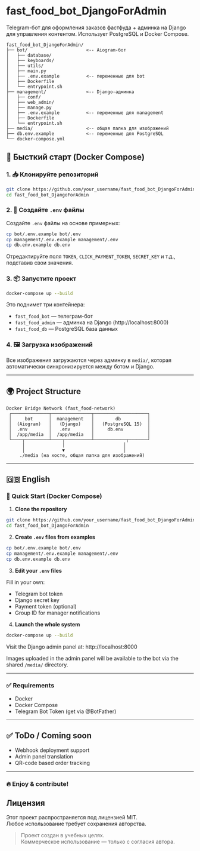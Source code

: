 # fast_food_bot_DjangoForAdmin

Telegram-бот для оформления заказов фастфуда + админка на Django для управления контентом. Использует PostgreSQL и Docker Compose.


```
fast_food_bot_DjangoForAdmin/
├── bot/                      <-- Aiogram-бот
│   ├── database/
│   ├── keyboards/
│   ├── utils/
│   ├── main.py
│   ├── .env.example          <-- переменные для bot
│   ├── Dockerfile
│   └── entrypoint.sh
├── management/               <-- Django-админка
│   ├── conf/
│   ├── web_admin/
│   ├── manage.py
│   ├── .env.example          <-- переменные для management
│   ├── Dockerfile
│   └── entrypoint.sh
├── media/                    <-- общая папка для изображений
├── db.env.example            <-- переменные для PostgreSQL
└── docker-compose.yml
```

## 🚀 Бысткий старт (Docker Compose)

### 1. 📥 Клонируйте репозиторий

```bash
git clone https://github.com/your_username/fast_food_bot_DjangoForAdmin.git
cd fast_food_bot_DjangoForAdmin
```

### 2. 📝 Создайте `.env` файлы

Создайте `.env` файлы на основе примерных:

```bash
cp bot/.env.example bot/.env
cp management/.env.example management/.env
cp db.env.example db.env
```

Отредактируйте поля `TOKEN`, `CLICK_PAYMENT_TOKEN`, `SECRET_KEY` и т.д., подставив свои значения.

### 3. 📦 Запустите проект

```bash
docker-compose up --build
```

Это поднимет три контейнера:

- `fast_food_bot` — телеграм-бот
- `fast_food_admin` — админка на Django (http://localhost:8000)
- `fast_food_db` — PostgreSQL база данных

### 4. 🖼 Загрузка изображений

Все изображения загружаются через админку в `media/`, которая автоматически синхронизируется между ботом и Django.

---

## 🌍 Project Structure

```
Docker Bridge Network (fast_food-network)
 ┌──────────────┬───────────────┬────────────────────┐
 │     bot      │  management   │        db          │
 │  (Aiogram)   │   (Django)    │   (PostgreSQL 15)  │
 │  .env        │   .env        │     db.env         │
 │  /app/media  │  /app/media   │                    │
 └────┬─────────┴────┬──────────┴────────────┬───────┘
      │              │                      │
      │              ▼                      │
     ./media (на хосте, общая папка для изображений)
```

---

## 🇬🇧 English

### 🚀 Quick Start (Docker Compose)

1. **Clone the repository**

```bash
git clone https://github.com/your_username/fast_food_bot_DjangoForAdmin.git
cd fast_food_bot_DjangoForAdmin
```

2. **Create `.env` files from examples**

```bash
cp bot/.env.example bot/.env
cp management/.env.example management/.env
cp db.env.example db.env
```

3. **Edit your `.env` files**

Fill in your own:

- Telegram bot token
- Django secret key
- Payment token (optional)
- Group ID for manager notifications

4. **Launch the whole system**

```bash
docker-compose up --build
```

Visit the Django admin panel at: http://localhost:8000

Images uploaded in the admin panel will be available to the bot via the shared `/media/` directory.

---

### ✅ Requirements

- Docker
- Docker Compose
- Telegram Bot Token (get via @BotFather)

---

## ✅ ToDo / Coming soon

- Webhook deployment support
- Admin panel translation
- QR-code based order tracking

---

### 🔥 Enjoy & contribute!



## Лицензия

Этот проект распространяется под лицензией MIT.  
Любое использование требует сохранения авторства.

> Проект создан в учебных целях.  
> Коммерческое использование — только с согласия автора.
